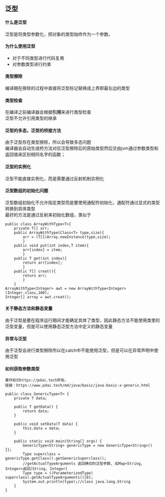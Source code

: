 ## 泛型
#### 什么是泛型
泛型是将类型参数化，把对象的类型始终作为一个参数。
#### 为什么使用泛型
+ 对于不同类型进行代码复用  
+ 对参数类型进行约束
#### 类型擦除
编译期在擦除的过程中直接将泛型标记替换成上界即最左边的类型
#### 类型检查
在编译之前编译器会根据**引用**来进行类型检查  
泛型不允许引用类型的继承
#### 泛型的多态，泛型的桥接方法
由于泛型存在类型擦除，所以会导致多态问题  
编译器会自动生成桥方法对应泛型擦除后的原始类型然后交由jvm通过参数类型和返回值来区别相同名字的函数；
#### 泛型的实例化
泛型不能直接实例化，而是需要通过反射机制实例化
#### 泛型数组的初始化问题
泛型数组初始化不允许指定类型而是要使用通配符初始化，通配符通过显式的类型转换到具体类型  
最好的方法是通过反射来初始化数组，类似于
```
public class ArrayWithType<T>{
    private T[] arr;
    public ArrayWithType(Class<T> type,size){
        arr = (T[])Array.newInstance(type,size);
        }
    public void put(int index,T item){
        arr[index] = item;
        }
    public T get(int index){
        return arr[index];
        }
    public T[] creat(){
        return arr;
        }
    }
ArrayWithType<Integer> awt = new ArrayWithType<Integer>(Integer.class,100);
Integer[] array = awt.creat();
```
#### 关于静态方法和静态变量
由于泛型是要在程序运行期间才能确定具体了类型，因此静态方法不能使用类里的泛型变量，但是可以使用静态泛型方法中定义的静态变量
#### 异常与泛型
由于泛型会进行类型擦除所以在catch中不能使用泛型，但是可以在异常声明中使用泛型
#### 如何获取参数类型
```
著作权归https://pdai.tech所有。
链接：https://www.pdai.tech/md/java/basic/java-basic-x-generic.html

public class GenericType<T> {
    private T data;

    public T getData() {
        return data;
    }

    public void setData(T data) {
        this.data = data;
    }

    public static void main(String[] args) {
        GenericType<String> genericType = new GenericType<String>() {};
        Type superclass = genericType.getClass().getGenericSuperclass();
        //getActualTypeArguments 返回确切的泛型参数, 如Map<String, Integer>返回[String, Integer]
        Type type = ((ParameterizedType) superclass).getActualTypeArguments()[0]; 
        System.out.println(type);//class java.lang.String
    }
}
```
